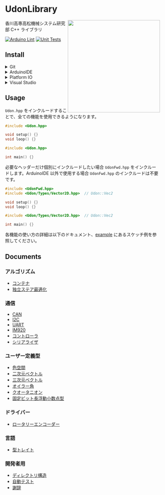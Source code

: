 # UdonLibrary

<img src="https://github.com/udonrobo/UdonLibrary/assets/91818705/53d063f8-ee25-41c9-b68b-75dcfd8ee5ad" height="300px" align="right"/>

香川高専高松機械システム研究部 C++ ライブラリ

[![Arduino Lint](https://github.com/udonrobo/UdonLibrary/actions/workflows/ArduinoLint.yml/badge.svg)](https://github.com/udonrobo/UdonLibrary/actions/workflows/ArduinoLint.yml)
[![Unit Tests](https://github.com/udonrobo/UdonLibrary/actions/workflows/UnitTest.yml/badge.svg)](https://github.com/udonrobo/UdonLibrary/actions/workflows/UnitTest.yml)

## Install

<details>
<summary> Git </summary>

ライブラリのバージョン管理に git を使用します。インストールしていない場合はインストールしてください。

- 公式ページから

  <https://git-scm.com/download>

- Windows

  ```sh
  winget install --id Git.Git -e --source winget
  ```

- Linux

  ```sh
  sudo apt-get update && sudo apt-get install git-all
  ```

- macOS or Linux

  ```sh
  brew install git
  ```

> 本ライブラリのレポジトリはプライベートであるため、クローンするには udonrobo organization に 参加している github アカウントと、 git が紐付いている必要があります。git インストール後、初回のクローン時に紐付けを求められます。

</details>

<details>
<summary> ArduinoIDE </summary>

### 追加

ArduinoIDE はライブラリを置く専用のディレクトリがあるので、そこへクローンします。

既定値: `~/Documents/Arduino/libraries`

見つからない場合: `ファイル > 環境設定 > スケッチブックの保存場所欄` + `/libraries`

```sh
cd ~/Documents/Arduino/libraries
git clone --recursive https://github.com/udonrobo/UdonLibrary.git
./UdonLibrary/setup.sh
```

### 更新

追加した `UdonLibrary` ディレクトリでプルします。

```sh
cd ~/Documents/Arduino/libraries/UdonLibrary
git pull
```

</details>

<details>
<summary> Platform IO </summary>

### Arduino のライブラリと共用する場合

PC 内に本ライブラリ複数を置きたくない(更新を個別で行うのが面倒等)場合、Arduino のライブラリディレクトリに本ライブラリをクローンし、インクルードパスを設定することで、本ライブラリを一つにすることができます。ArduinoIDE の追加を参考にライブラリをクローンしてください。

`platformio.ini` ファイルにライブラリのパスを設定します。

```ini
lib_deps =
    ~/Documents/Arduino/libraries/UdonLibrary
```

### 追加

プロジェクトの `lib` ディレクトリへクローンすることで追加できます。

```sh
git clone --recursive https://github.com/udonrobo/UdonLibrary.git
./UdonLibrary/setup.sh
```

### 更新

追加した `UdonLibrary` ディレクトリでプルします。

```sh
git pull
```

</details>

<details>
<summary> Visual Studio </summary>

### Arduino のライブラリと共用する場合

PC 内に本ライブラリ複数を置きたくない(更新を個別で行うのが面倒等)場合、Arduino のライブラリディレクトリに本ライブラリをクローンし、インクルードパスを設定することで、本ライブラリを一つにすることができます。ArduinoIDE の追加を参考にライブラリをクローンしてください。

### 追加

追加先が git で管理されている場合、リポジトリ内にリポジトリを置くことになります。このような場合、submodule の使用が推奨されています。

```sh
# VisualStudioのプロジェクトディレクトリで実行
git submodule add https://github.com/udonrobo/UdonLibrary.git
git commit -m "add UdonLibrary"
```

追加先が git で管理されていない場合、通常クローンを行います。

```sh
# VisualStudioのプロジェクトディレクトリで実行
git clone --recursive https://github.com/udonrobo/UdonLibrary.git
```

次のようなディレクトリ構成になっていれば OK です。

```sh
Test   <-- ソリューションディレクトリ
│  Test.sln
│
└─Test   <-- プロジェクトディレクトリ
    │  Test.cpp
    │  Test.vcxproj
    │  Test.vcxproj.filters
    │  Test.vcxproj.user
    │
    └─UdonLibrary   <--- うどん
        ├─src
        │  │  Udon.hpp
        │  │
        │  └─Udon
        │      ├─
        ...    ...
```

### インクルードパス設定

インクルードパスを設定することで `#include <Udon.hpp>` のように `<>` を使用して記述できるようになります。

C++インクルードパスを設定画面を次の手順で開きます。

> ソリューションエクスプローラ > プロジェクトを右クリック > プロパティ > VC++ディレクトリ > インクルードディレクトリの項目にある `↓` > 編集 > 新しい行の追加(フォルダアイコンボタン)

- clone submodule を用いて追加した場合

  新しい項目に `$(ProjectDir)\UdonLibrary\src\` を追加します。`$(ProjectDir)` は プロジェクトディレクトリのパスを表すマクロです。

  追加している様子 (submodule 使用時)

  ![setup](https://github.com/udonrobo/UdonLibrary/assets/91818705/aaecedbc-2490-4b11-85e5-fbf0a7d09302)

  [サンプルレポジトリ](https://github.com/udonrobo/UdonLibraryDemoOnVisualStudio)

- Arduino ライブラリディレクトリに追加した場合

  新しい項目に `$(HOMEPATH)\Documents\Arduino\UdonLibrary\src\` を追加します。

  `$(HOMEPATH)` はホームディレクトリ `~/` を表すマクロです。

### 更新

通常

```sh
# UdonLibrary内で実行
git pull
```

submodule 使用時

```sh
# 追加先のリポジトリ内で実行
git submodule update --remote
```

### `git submodule` 使用時の注意点

> 追加先のプロジェクト自体のクローンを行うとき `--recursive` オプションを与えなければライブラリがクローンされません(空フォルダになります)。
>
> ```sh
> git clone --recursive <プロジェクトURL>
> ```

> また submodule は追加時のコミットを参照するため、追加先のプロジェクトをクローンしても、ライブラリは submodule 追加時のコミットの内容になります。
>
> 最新のライブラリを使用する場合は submodule を更新する必要があります。(submodule 使用時の更新を参照)

</details>

## Usage

`Udon.hpp` をインクルードすることで、全ての機能を使用できるようになります。

```cpp
#include <Udon.hpp>

void setup() {}
void loop() {}
```

```cpp
#include <Udon.hpp>

int main() {}
```

必要なヘッダーだけ個別にインクルードしたい場合 `UdonFwd.hpp` をインクルードします。ArduinoIDE 以外で使用する場合 `UdonFwd.hpp` のインクルードは不要です。

```cpp
#include <UdonFwd.hpp>
#include <Udon/Types/Vector2D.hpp>  // Udon::Vec2

void setup() {}
void loop() {}
```

```cpp
#include <Udon/Types/Vector2D.hpp>  // Udon::Vec2

int main() {}
```

各機能の使い方の詳細は以下のドキュメント、[example](./example/) にあるスケッチ例を参照してください。

## Documents

### アルゴリズム

- [コンテナ](./docs/Algorithm/Container.md)
- [独立ステア最適化](./docs/Algorithm/SteerOptimizer.md)

### 通信

- [CAN](./docs/Communication/CAN.md)
- [I2C](./docs/Communication/I2C.md)
- [UART](./docs/Communication/UART.md)
- [IM920](./docs/Communication/IM920.md)
- [コントローラ](./docs/Communication/Pad.md)
- [シリアライザ](./docs/Communication/Serialization.md)

### ユーザー定義型

- [色空間](./docs/Types/Color.md)
- [二次元ベクトル](./docs/Types/Vector2D.md)
- [三次元ベクトル](./docs/Types/Vector3D.md)
- [オイラー角](./docs/Types/Eular.md)
- [クオータニオン](./docs/Types/Quaternion.md)
- [固定ビット長浮動小数点型](./docs/Types/Float.md)

### ドライバー

- [ロータリーエンコーダー](./docs/Driver/Encoder.md)

### 言語

- [型トレイト](./docs/Other/Traits.md)

### 開発者用

- [ディレクトリ構造](./docs/Developer/DirectoryStructure.md)
- [自動テスト](./docs/Developer/CI.md)
- [謝辞](./docs/Other/Acknowledgments.md)
